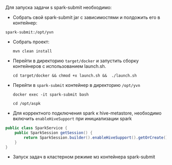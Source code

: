 Для запуска задачи s spark-submit необходимо:
* Собрать свой spark-submit jar c зависимостями и полдожить его в контейнер:
```
spark-submit:/opt/yvn
```
* Собрать проект:
  ```
  mvn clean install
  ```
* Перейти в директорию ```target/docker``` и запустить сборку контейнеров с использованием launch.sh.
  ```shell
  cd target/docker && chmod +x launch.sh &&  ./launch.sh
  ```
* Перейти в ```spark-submit``` контейнер в директорию  ```/opt/yvn```
  ```shell
  docker exec -it spark-submit bash
  ```
  ```shell
  cd /opt/aspk
  ```
* Для корректного подключения spark к hive-metastore, необходимо включить ```enableHiveSupport``` при инициализации spark
```java
public class SparkService {
    public SparkSession getSession() {
        return SparkSession.builder().enableHiveSupport().getOrCreate();
    }
}
```
* Запуск задач в кластерном режиме мз контейнера spark-submit
